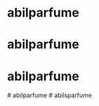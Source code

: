 # abilparfume
# abilparfume
# abilparfume
#   a b i l p a r f u m e  
 #   a b i l s p a r f u m e  
 